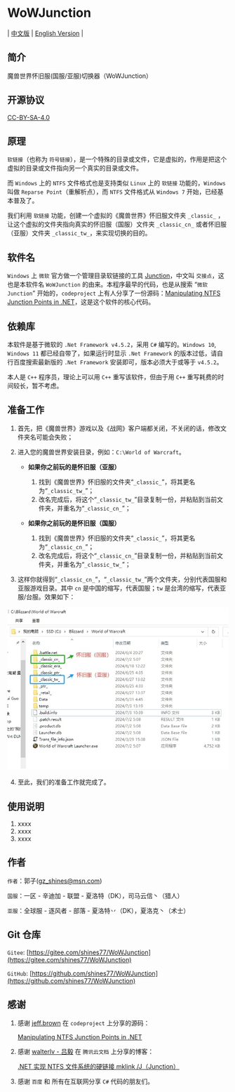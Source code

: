 # WoWJunction

| [中文版](./README.md) | [English Version](./README.en.md) |

## 简介

魔兽世界怀旧服(国服/亚服)切换器（WoWJunction）

## 开源协议

[CC-BY-SA-4.0](./CC-BY-SA-4.0.cn.md)

## 原理

`软链接`（也称为 `符号链接`），是一个特殊的目录或文件，它是虚拟的，作用是把这个虚拟的目录或文件指向另一个真实的目录或文件。

而 `Windows` 上的 `NTFS` 文件格式也是支持类似 `Linux` 上的 `软链接` 功能的，`Windows` 叫做 `Reparse Point`（重解析点），而 `NTFS` 文件格式从 `Windows 7` 开始，已经基本普及了。

我们利用 `软链接` 功能，创建一个虚拟的《魔兽世界》怀旧服文件夹 `_classic_` ，让这个虚拟的文件夹指向真实的怀旧服（国服）文件夹 `_classic_cn_` 或者怀旧服（亚服）文件夹 `_classic_tw_`，来实现切换的目的。

## 软件名

`Windows` 上 `微软` 官方做一个管理目录软链接的工具 [Junction](https://learn.microsoft.com/zh-cn/sysinternals/downloads/junction)，中文叫 `交接点`，这也是本软件名 `WoWJunction` 的由来。本程序最早的代码，也是从搜索 “`微软 Junction`” 开始的，`codeproject` 上有人分享了一份源码：[Manipulating NTFS Junction Points in .NET](https://www.codeproject.com/Articles/15633/Manipulating-NTFS-Junction-Points-in-NET)，这是这个软件的核心代码。

## 依赖库

本软件是基于微软的 `.Net Framework v4.5.2`，采用 `C#` 编写的。`Windows 10`, `Windows 11` 都已经自带了，如果运行时显示 `.Net Framework` 的版本过低，请自行百度搜索最新版的 `.Net Framework` 安装即可，版本必须大于或等于 `v4.5.2`。

本人是 `C++` 程序员，理论上可以用 `C++` 重写该软件，但由于用 `C++` 重写耗费的时间较长，暂不考虑。

## 准备工作

1. 首先，把《魔兽世界》游戏以及《战网》客户端都关闭，不关闭的话，修改文件夹名可能会失败；
2. 进入您的魔兽世界安装目录，例如：`C:\World of Warcraft`。

    * **如果你之前玩的是怀旧服（亚服）**

        1. 找到《魔兽世界》怀旧服的文件夹“`_classic_`”，将其更名为“`_classic_tw_`”；
        2. 改名完成后，将这个“`_classic_tw_`”目录复制一份，并粘贴到当前文件夹，并重名为“`_classic_cn_`”；

    * **如果你之前玩的是怀旧服（国服）**

        1. 找到《魔兽世界》怀旧服的文件夹“`_classic_`”，将其更名为“`_classic_cn_`”；
        2. 改名完成后，将这个“`_classic_cn_`”目录复制一份，并粘贴到当前文件夹，并重名为“`_classic_tw_`”；

3. 这样你就得到“`_classic_cn_`”，“`_classic_tw_`”两个文件夹，分别代表国服和亚服游戏目录。其中 `cn` 是中国的缩写，代表国服；`tw` 是台湾的缩写，代表亚服/台服。效果如下：

![两个目录改名后的效果](./doc/images/rename-folders.png)

4. 至此，我们的准备工作就完成了。

## 使用说明

1. xxxx
2. xxxx
3. xxxx

## 作者

`作者`：郭子([gz_shines@msn.com](mailto:gz_shines@msn.com))

`国服`：一区 - 辛迪加 - 联盟 - 夏洛特（DK），司马云信丶（猎人）

`亚服`：全球服 - 逐风者 - 部落 - 夏洛特丷（DK），夏洛克丶（术士）

## Git 仓库

`Gitee`: [https://gitee.com/shines77/WoWJunction](https://gitee.com/shines77/WoWJunction)

`GitHub`: [https://github.com/shines77/WoWJunction](https://github.com/shines77/WoWJunction)

## 感谢

1. 感谢 [jeff.brown](https://www.codeproject.com/script/Membership/View.aspx?mid=1994253) 在 `codeproject` 上分享的源码：

    [Manipulating NTFS Junction Points in .NET](https://www.codeproject.com/Articles/15633/Manipulating-NTFS-Junction-Points-in-NET)

2. 感谢 [walterlv - 吕毅](https://cloud.tencent.com/developer/column/71200) 在 `腾讯云文档` 上分享的博客：

    [.NET 实现 NTFS 文件系统的硬链接 mklink /J（Junction）](https://cloud.tencent.com/developer/article/2348956)

3. 感谢 `百度` 和 所有在互联网分享 `C#` 代码的朋友们。
